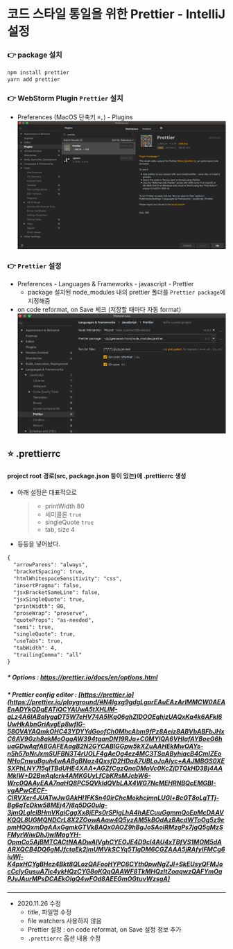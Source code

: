 # 코드 스타일 통일을 위한 Prettier - IntelliJ 설정

### 👉 package 설치
```
npm install prettier
yarn add prettier
```

### 👉 WebStorm Plugin `Prettier` 설치
- Preferences (MacOS 단축키 `⌘,`) - Plugins
![WebStorm Plugin Prettier](.%5B20201104%5D_prettier/5d723635.png)

### 👉 `Prettier` 설정
- Preferences - Languages & Frameworks - javascript - Prettier
   - package 설치된 node_modules 내의 prettier 폴더를 `Prettier package`에 지정해줌
- on code reformat, on Save 체크 (저장할 때마다 자동 format)
![Languages & Frameworks](.%5B20201104%5D_prettier/ee553d6a.png)

## ⭐️ .prettierrc
#### project root 경로(src, package.json 등이 있는)에 .prettierrc 생성
- 아래 설정은 대표적으로
   >- printWidth 80
   >- 세미콜론 `true`
   >- singleQuote `true`
   >- tab, size 4
- 등등을 넣어놨다.
```prettier
{
  "arrowParens": "always",
  "bracketSpacing": true,
  "htmlWhitespaceSensitivity": "css",
  "insertPragma": false,
  "jsxBracketSameLine": false,
  "jsxSingleQuote": true,
  "printWidth": 80,
  "proseWrap": "preserve",
  "quoteProps": "as-needed",
  "semi": true,
  "singleQuote": true,
  "useTabs": true,
  "tabWidth": 4,
  "trailingComma": "all"
}
```
##### * Options : https://prettier.io/docs/en/options.html
##### * Prettier config editor : [https://prettier.io](https://prettier.io/playground/#N4Igxg9gdgLgprEAuEAzArlMMCW0AEAEnADYkQDqEATiQCYAUwA5tXHLlM-gLz4A6IABalyggDT5W7eHV74A5IKq06ghZIDOOEghjzUAQxKa4k6AFkI6UwHkAbnGriAvgEp8wflG-58OVAYAQmkOHC43YDYYdGoofCh0MhcAbm9fPz8Aeiz8ABVbABFbJHxC6AV9Gzh8akMoOggAW394tganDN19RJa+C0MYIQA6VHIafAYBoeG6huaGDwAqfABGAFEAagB2N2GYCABlGGpw5kXZuAAHEkMwOAYs-n5h57pNrJxmSUFBN3T4rUOLF4gAeOg4ez4MC3TSaAByhiacB4CmIZEoNHoCnwuBguh4wAABgBNaz4QxsfD2HDaA7UBLoJoAIyc+AAJMBGS0XESXPhLNY7I5qITBdUHE4XAA+AGZfCgzQnaDMaVc0KcZjDTQkHD3Bj4AAMklW+D2BwAqlcrk4AMKGUyLfCbKRsMJcbW6-Wrc0QAAyEAA7naHQ8PC5QVkldQVbLAX4WG7NcMEHRNBQcEMGBI-vgAPwCECF-ClRVXer4JUATwJwGAkHI1FKSn40irChcMokhcjmnLUGl+BcGT8oLgTTj-Bg6qTcDkw58MEj47j8q5DG0ulg-3jmQLgleIBHmVKgiCggXx8jEPs0rSPigLhA4hAECuuGgmmQoEpMcDAAVKQQL8UGMQNDCrL8X2ZOowAAaw4Q5yzAM5kBOdAzBAcdWToOg5z9epmHQQxmDgAAxGgmkGTVkBAQx0AOZ9hBgJoSAoIRMzgPs7jgQ5gMzSFMyrWiwDhJjwlMagYH-OpmCo5AjBMTCACtNAADwAIVghCYEOJE4D9cI4AU4xTBfVS1MOM5dAARXQCB4DQ6gMJfctqEk2jmUMVkSCYq5TlgDM6CGZAAA5jRAfyIFMCg6iuWj-K4pxHCYgBHez4Bkt8QLozQAFooHYPC6CYth0pwNgZJI+SkEUsyQFMJocCclyGusuA7Ic4ykHQzCYG8oKQqQAAWF8TkMHQzltZoaqwzQAFYmOqPJvJAurMPsDCAEkOlgQ4wFOd8AEEGmOGtuvWzsgA)

---

- 2020.11.26 수정
    - title, 파일명 수정
    - file watchers 사용하지 않음
    - Prettier 설정 : on code reformat, on Save 설정 정보 추가
    - `.prettierrc` 옵션 내용 수정
